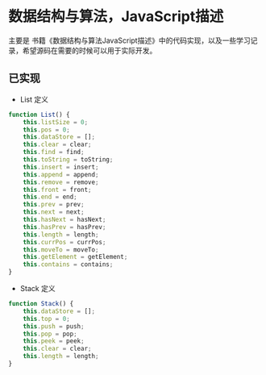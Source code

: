# 数据结构与算法，JavaScript描述

主要是 书籍《数据结构与算法JavaScript描述》中的代码实现，以及一些学习记录，希望源码在需要的时候可以用于实际开发。

## 已实现

* List 定义

``` js
function List() {
    this.listSize = 0;
    this.pos = 0;
    this.dataStore = [];
    this.clear = clear;
    this.find = find;
    this.toString = toString;
    this.insert = insert;
    this.append = append;
    this.remove = remove;
    this.front = front;
    this.end = end;
    this.prev = prev;
    this.next = next;
    this.hasNext = hasNext;
    this.hasPrev = hasPrev;
    this.length = length;
    this.currPos = currPos;
    this.moveTo = moveTo;
    this.getElement = getElement;
    this.contains = contains;
}
```

* Stack 定义

``` js
function Stack() {
    this.dataStore = [];
    this.top = 0;
    this.push = push;
    this.pop = pop;
    this.peek = peek;
    this.clear = clear;
    this.length = length;
}
```

